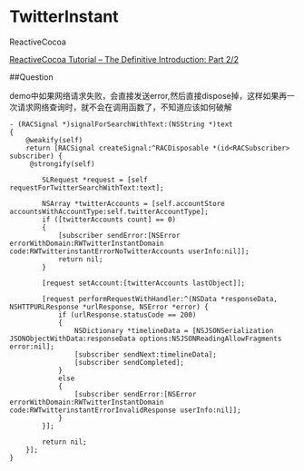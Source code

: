 # TwitterInstant
ReactiveCocoa

[ReactiveCocoa Tutorial – The Definitive Introduction: Part 2/2](https://www.raywenderlich.com/62796/reactivecocoa-tutorial-pt2)

##Question

demo中如果网络请求失败，会直接发送error,然后直接dispose掉，这样如果再一次请求网络查询时，就不会在调用函数了，不知道应该如何破解

```
- (RACSignal *)signalForSearchWithText:(NSString *)text
{
    @weakify(self)
    return [RACSignal createSignal:^RACDisposable *(id<RACSubscriber> subscriber) {
     @strongify(self)
        
        SLRequest *request = [self requestForTwitterSearchWithText:text];
        
        NSArray *twitterAccounts = [self.accountStore accountsWithAccountType:self.twitterAccountType];
        if ([twitterAccounts count] == 0)
        {
            [subscriber sendError:[NSError errorWithDomain:RWTwitterInstantDomain code:RWTwitterinstantErrorNoTwitterAccounts userInfo:nil]];
            return nil;
        }
        
        [request setAccount:[twitterAccounts lastObject]];
        
        [request performRequestWithHandler:^(NSData *responseData, NSHTTPURLResponse *urlResponse, NSError *error) {
            if (urlResponse.statusCode == 200)
            {
                NSDictionary *timelineData = [NSJSONSerialization JSONObjectWithData:responseData options:NSJSONReadingAllowFragments error:nil];
                [subscriber sendNext:timelineData];
                [subscriber sendCompleted];
            }
            else
            {
                [subscriber sendError:[NSError errorWithDomain:RWTwitterInstantDomain code:RWTwitterinstantErrorInvalidResponse userInfo:nil]];
            }
        }];
        
        return nil;
    }];
}
```